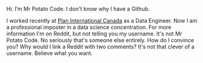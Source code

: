 Hi. I’m Mr Potato Code. I don't know why I have a Github. 

I worked recently at [Plan International Canada](https://stories.plancanada.ca/) as a Data Engineer. 
Now I am a professional imposter in a data science concentration. For more information I'm on Reddit, but not telling you my username. It's not Mr Potato Code. No seriously that's someone else entirely. How do I convince you? Why would I link a Reddit with two comments? It's not that clever of a username. Believe what you want.
